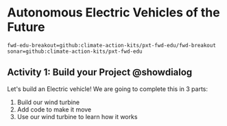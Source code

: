# Autonomous Electric Vehicles of the Future 

```package
fwd-edu-breakout=github:climate-action-kits/pxt-fwd-edu/fwd-breakout
sonar=github:climate-action-kits/pxt-fwd-edu
```
## Activity 1: Build your Project @showdialog 
Let's build an Electric vehicle! We are going to complete this in 3 parts: <br>
1. Build our wind turbine
2. Add code to make it move
3. Use our wind turbine to learn how it works 

